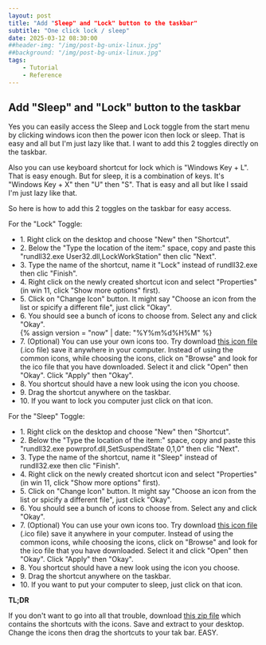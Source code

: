 ```yaml
---
layout: post
title: "Add "Sleep" and "Lock" button to the taskbar"
subtitle: "One click lock / sleep"
date: 2025-03-12 08:30:00
##header-img: "/img/post-bg-unix-linux.jpg"
##background: "/img/post-bg-unix-linux.jpg"
tags:
    - Tutorial
    - Reference
---
```


<h2>Add "Sleep" and "Lock" button to the taskbar</h2>

<p>Yes you can easily access the Sleep and Lock toggle from the start menu by clicking windows icon then the power icon then lock or sleep. That is easy and all but I'm just lazy like that. I want to add this 2 toggles directly on the taskbar.</p>

<p>Also you can use keyboard shortcut for lock which is "Windows Key + L". That is easy enough. But for sleep, it is a combination of keys. It's "Windows Key + X" then "U" then "S". That is easy and all but like I ssaid I'm just lazy like that.</p>

<p>So here is how to add this 2 toggles on the taskbar for easy access.</p>

<p>For the "Lock" Toggle:</p>
<ul>
<li>1. Right click on the desktop and choose "New" then "Shortcut".</li>
<li>2. Below the "Type the location of the item:" space, copy and paste this "rundll32.exe User32.dll,LockWorkStation" then clic "Next".</li>
<li>3. Type the name of the shortcut, name it "Lock" instead of rundll32.exe then clic "Finish".</li>
<li>4. Right click on the newly created shortcut icon and select "Properties" (in win 11, click "Show more options" first).</li>
<li>5. Click on "Change Icon" button. It might say "Choose an icon from the list or spicify a different file", just click "Okay".</li>
<li>6. You should see a bunch of icons to choose from. Select any and click "Okay".</li>
{% assign version =  "now" | date: "%Y%m%d%H%M"  %}
<li>7. (Optional) You can use your own icons too. Try download <a href="{{'/download/shortcut/lock.ico?v=0X' | append: version | relative_url }}" target="_blank">this icon file</a> (.ico file) save it anywhere in your computer. Instead of using the common icons, while choosing the icons, click on "Browse" and look for the ico file that you have downloaded. Select it and click "Open" then "Okay". Click "Apply" then "Okay".</li>
<li>8. You shortcut should have a new look using the icon you choose.</li>
<li>9. Drag the shortcut anywhere on the taskbar.</li>
<li>10.  If you want to lock you computer just click on that icon.</li>
</ul>

<p>For the "Sleep" Toggle:</p>
<ul>
<li>1. Right click on the desktop and choose "New" then "Shortcut".</li>
<li>2. Below the "Type the location of the item:" space, copy and paste this "rundll32.exe powrprof.dll,SetSuspendState 0,1,0" then clic "Next".</li>
<li>3. Type the name of the shortcut, name it "Sleep" instead of rundll32.exe then clic "Finish".</li>
<li>4. Right click on the newly created shortcut icon and select "Properties" (in win 11, click "Show more options" first).</li>
<li>5. Click on "Change Icon" button. It might say "Choose an icon from the list or spicify a different file", just click "Okay".</li>
<li>6. You should see a bunch of icons to choose from. Select any and click "Okay".</li>
<li>7. (Optional) You can use your own icons too. Try download <a href="{{'/download/shortcut/sleep.ico?v=0X' | append: version | relative_url }}" target="_blank">this icon file</a> (.ico file) save it anywhere in your computer. Instead of using the common icons, while choosing the icons, click on "Browse" and look for the ico file that you have downloaded. Select it and click "Open" then "Okay". Click "Apply" then "Okay".</li>
<li>8. You shortcut should have a new look using the icon you choose.</li>
<li>9. Drag the shortcut anywhere on the taskbar.</li>
<li>10.  If you want to put your computer to sleep, just click on that icon.</li>
</ul>

<p><strong>TL;DR</strong></p>
<p>If you don't want to go into all that trouble, download <a href="{{'/download/shortcut/shortcut.zip?v=0X' | append: version | relative_url }}" target="_blank">this zip file</a> which contains the shortcuts with the icons. Save and extract to your desktop. Change the icons then drag the shortcuts to your tak bar. EASY.</p>
